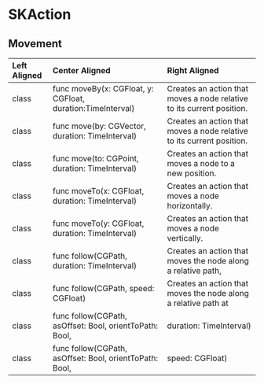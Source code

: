 # SKAction  
## Movement  

| Left Aligned  | Center Aligned  | Right Aligned |
|:------------- |:----------------| :-------------|
|class|func moveBy(x: CGFloat, y: CGFloat, duration:TimeInterval)|Creates an action that moves a node relative to its current position.|
|class|func move(by: CGVector, duration: TimeInterval)|Creates an action that moves a node relative to its current position.|
|class|func move(to: CGPoint, duration: TimeInterval)|Creates an action that moves a node to a new position.|
|class|func moveTo(x: CGFloat, duration: TimeInterval)|Creates an action that moves a node horizontally.|
|class|func moveTo(y: CGFloat, duration: TimeInterval)|Creates an action that moves a node vertically.|
|class|func follow(CGPath, duration: TimeInterval)	|Creates an action that moves the node along a relative path,|orienting the node to the path.|
|class|func follow(CGPath, speed: CGFloat)	|Creates an action that moves the node along a relative path at|a specified speed, orienting the node to the path.|
|class|func follow(CGPath, asOffset: Bool, orientToPath: Bool,|duration: TimeInterval)	|Creates an action that moves the node along a path.|
|class|func follow(CGPath, asOffset: Bool, orientToPath: Bool,|speed: CGFloat)	|Creates an action that moves the node at a specified speed|along a path.|